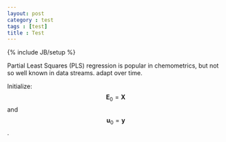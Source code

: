 ```yaml
---
layout: post
category : test
tags : [test]
title : Test
---
```

{% include JB/setup %}

<head>
<script type="text/javascript"
 src="http://cdn.mathjax.org/mathjax/latest/MathJax.js?config=TeX-AMS-MML_HTMLorMML">
</script>
</head>

Partial Least Squares (PLS) regression is popular in chemometrics, but not so well known in data streams. adapt over time.


Initialize: $$\mathbf{E}_0 = \mathbf{X}$$ and $$\mathbf{u}_0 = \mathbf{y}$$.

